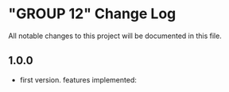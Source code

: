 # "GROUP 12" Change Log

All notable changes to this project will be documented in this file.



## 1.0.0

- first version. features implemented: 

